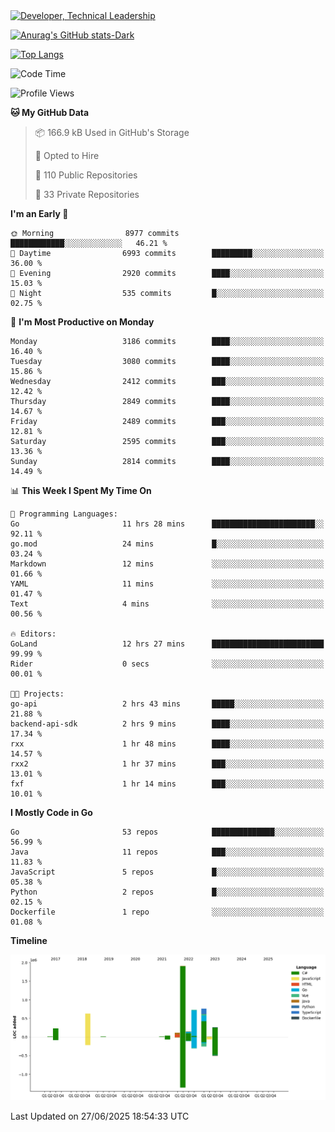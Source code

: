 <div>
  <a href="https://www.linkedin.com/in/arielpineiro/" target="_blank" rel="nofollow noopener noreferrer">
    <img src="https://img.shields.io/badge/-LinkedIn-%230077B5?style=for-the-badge&logo=linkedin&logoColor=white" alt="Developer, Technical Leadership" title="Ariel Piñeiro">
  </a>
</div>

[![Anurag's GitHub stats-Dark](https://github-readme-stats.vercel.app/api?username=arielsrv&show_icons=true&theme=dark#gh-dark-mode-only)](https://github.com/anuraghazra/github-readme-stats#gh-dark-mode-only)

[![Top Langs](https://github-readme-stats.vercel.app/api/top-langs/?username=arielsrv&layout=compact&langs_count=10&theme=dark#gh-dark-mode-only)](https://github.com/anuraghazra/github-readme-stats&theme=dark#gh-dark-mode-only)

<!--START_SECTION:waka-->
![Code Time](http://img.shields.io/badge/Code%20Time-1%2C341%20hrs%2041%20mins-blue)

![Profile Views](http://img.shields.io/badge/Profile%20Views-2-blue)

**🐱 My GitHub Data** 

> 📦 166.9 kB Used in GitHub's Storage 
 > 
> 💼 Opted to Hire
 > 
> 📜 110 Public Repositories 
 > 
> 🔑 33 Private Repositories 
 > 
**I'm an Early 🐤** 

```text
🌞 Morning                8977 commits        ████████████░░░░░░░░░░░░░   46.21 % 
🌆 Daytime                6993 commits        █████████░░░░░░░░░░░░░░░░   36.00 % 
🌃 Evening                2920 commits        ████░░░░░░░░░░░░░░░░░░░░░   15.03 % 
🌙 Night                  535 commits         █░░░░░░░░░░░░░░░░░░░░░░░░   02.75 % 
```
📅 **I'm Most Productive on Monday** 

```text
Monday                   3186 commits        ████░░░░░░░░░░░░░░░░░░░░░   16.40 % 
Tuesday                  3080 commits        ████░░░░░░░░░░░░░░░░░░░░░   15.86 % 
Wednesday                2412 commits        ███░░░░░░░░░░░░░░░░░░░░░░   12.42 % 
Thursday                 2849 commits        ████░░░░░░░░░░░░░░░░░░░░░   14.67 % 
Friday                   2489 commits        ███░░░░░░░░░░░░░░░░░░░░░░   12.81 % 
Saturday                 2595 commits        ███░░░░░░░░░░░░░░░░░░░░░░   13.36 % 
Sunday                   2814 commits        ████░░░░░░░░░░░░░░░░░░░░░   14.49 % 
```


📊 **This Week I Spent My Time On** 

```text
💬 Programming Languages: 
Go                       11 hrs 28 mins      ███████████████████████░░   92.11 % 
go.mod                   24 mins             █░░░░░░░░░░░░░░░░░░░░░░░░   03.24 % 
Markdown                 12 mins             ░░░░░░░░░░░░░░░░░░░░░░░░░   01.66 % 
YAML                     11 mins             ░░░░░░░░░░░░░░░░░░░░░░░░░   01.47 % 
Text                     4 mins              ░░░░░░░░░░░░░░░░░░░░░░░░░   00.56 % 

🔥 Editors: 
GoLand                   12 hrs 27 mins      █████████████████████████   99.99 % 
Rider                    0 secs              ░░░░░░░░░░░░░░░░░░░░░░░░░   00.01 % 

🐱‍💻 Projects: 
go-api                   2 hrs 43 mins       █████░░░░░░░░░░░░░░░░░░░░   21.88 % 
backend-api-sdk          2 hrs 9 mins        ████░░░░░░░░░░░░░░░░░░░░░   17.34 % 
rxx                      1 hr 48 mins        ████░░░░░░░░░░░░░░░░░░░░░   14.57 % 
rxx2                     1 hr 37 mins        ███░░░░░░░░░░░░░░░░░░░░░░   13.01 % 
fxf                      1 hr 14 mins        ███░░░░░░░░░░░░░░░░░░░░░░   10.01 % 
```

**I Mostly Code in Go** 

```text
Go                       53 repos            ██████████████░░░░░░░░░░░   56.99 % 
Java                     11 repos            ███░░░░░░░░░░░░░░░░░░░░░░   11.83 % 
JavaScript               5 repos             █░░░░░░░░░░░░░░░░░░░░░░░░   05.38 % 
Python                   2 repos             █░░░░░░░░░░░░░░░░░░░░░░░░   02.15 % 
Dockerfile               1 repo              ░░░░░░░░░░░░░░░░░░░░░░░░░   01.08 % 
```



**Timeline**

![Lines of Code chart](https://raw.githubusercontent.com/arielsrv/arielsrv/main/assets/bar_graph.png)


 Last Updated on 27/06/2025 18:54:33 UTC
<!--END_SECTION:waka-->
